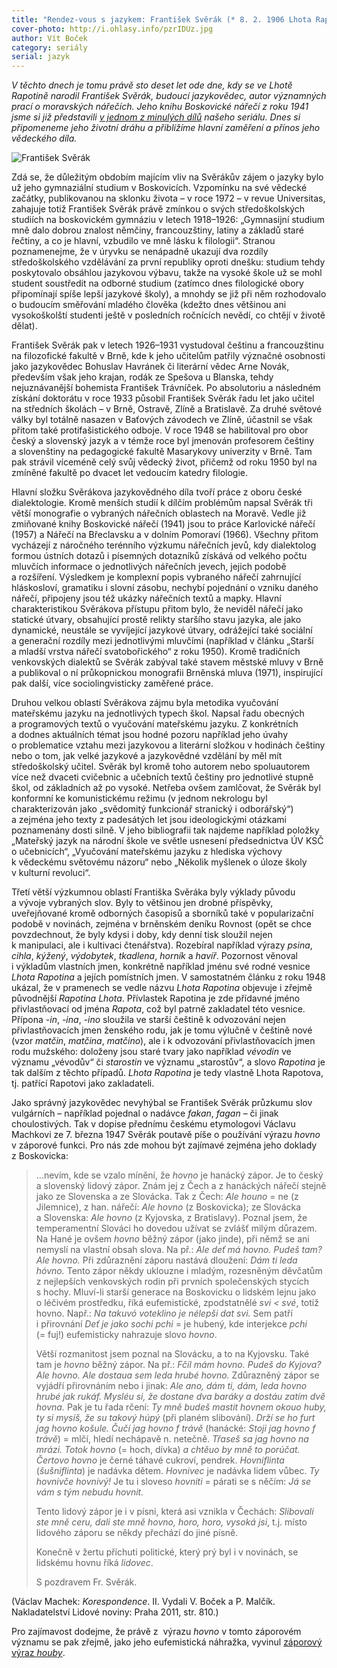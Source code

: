 ```yaml
---
title: "Rendez-vous s jazykem: František Svěrák (* 8. 2. 1906 Lhota Rapotina, † 9. 11. 1976 Brno)"
cover-photo: http://i.ohlasy.info/pzrIDUz.jpg
author: Vít Boček
category: seriály
serial: jazyk
---
```


*V těchto dnech je tomu právě sto deset let ode dne, kdy se ve Lhotě Rapotině narodil František Svěrák, budoucí jazykovědec, autor významných prací o moravských nářečích. Jeho knihu Boskovické nářečí z roku 1941 jsme si již představili [v jednom z minulých dílů](/clanky/2015/05/boskovicke-nareci.html) našeho seriálu. Dnes si připomeneme jeho životní dráhu a přiblížíme hlavní zaměření a přínos jeho vědeckého díla.*

<img src="http://i.ohlasy.info/pzrIDUz.jpg" alt="František Svěrák" class="img-responsive img-popup">

Zdá se, že důležitým obdobím majícím vliv na Svěrákův zájem o jazyky bylo už jeho gymnaziální studium v Boskovicích. Vzpomínku na své vědecké začátky, publikovanou na sklonku života – v roce 1972 – v revue Universitas, zahajuje totiž František Svěrák právě zmínkou o svých středoškolských studiích na boskovickém gymnáziu v letech 1918–1926: „Gymnasijní studium mně dalo dobrou znalost němčiny, francouzštiny, latiny a základů staré řečtiny, a co je hlavní, vzbudilo ve mně lásku k filologii“. Stranou poznamenejme, že v úryvku se nenápadně ukazují dva rozdíly středoškolského vzdělávání za první republiky oproti dnešku: studium tehdy poskytovalo obsáhlou jazykovou výbavu, takže na vysoké škole už se mohl student soustředit na odborné studium (zatímco dnes filologické obory připomínají spíše lepší jazykové školy), a mnohdy se již při něm rozhodovalo o budoucím směřování mladého člověka (kdežto dnes většinou ani vysokoškolští studenti ještě v posledních ročnících nevědí, co chtějí v životě dělat). 

František Svěrák pak v letech 1926–1931 vystudoval češtinu a francouzštinu na filozofické fakultě v Brně, kde k jeho učitelům patřily význačné osobnosti jako jazykovědec Bohuslav Havránek či literární vědec Arne Novák, především však jeho krajan, rodák ze Spešova u Blanska, tehdy nejuznávanější bohemista František Trávníček. Po absolutoriu a následném získání doktorátu v roce 1933 působil František Svěrák řadu let jako učitel na středních školách – v Brně, Ostravě, Zlíně a Bratislavě. Za druhé světové války byl totálně nasazen v Baťových závodech ve Zlíně, účastnil se však přitom také protifašistického odboje. V roce 1948 se habilitoval pro obor český a slovenský jazyk a v témže roce byl jmenován profesorem češtiny a slovenštiny na pedagogické fakultě Masarykovy univerzity v Brně. Tam pak strávil víceméně celý svůj vědecký život, přičemž od roku 1950 byl na zmíněné fakultě po dvacet let vedoucím katedry filologie.

Hlavní složku Svěrákova jazykovědného díla tvoří práce z oboru české dialektologie. Kromě menších studií k dílčím problémům napsal Svěrák tři větší monografie o vybraných nářečních oblastech na Moravě. Vedle již zmiňované knihy Boskovické nářečí (1941) jsou to práce Karlovické nářečí (1957) a Nářečí na Břeclavsku a v dolním Pomoraví (1966). Všechny přitom vycházejí z náročného terénního výzkumu nářečních jevů, kdy dialektolog formou ústních dotazů i písemných dotazníků získává od velkého počtu mluvčích informace o jednotlivých nářečních jevech, jejich podobě a rozšíření. Výsledkem je komplexní popis vybraného nářečí zahrnující hláskosloví, gramatiku i slovní zásobu, nechybí pojednání o vzniku daného nářečí, připojeny jsou též ukázky nářečních textů a mapky. Hlavní charakteristikou Svěrákova přístupu přitom bylo, že neviděl nářečí jako statické útvary, obsahující prostě relikty staršího stavu jazyka, ale jako dynamické, neustále se vyvíjející jazykové útvary, odrážející také sociální a generační rozdíly mezi jednotlivými mluvčími (například v článku „Starší a mladší vrstva nářečí svatobořického“ z roku 1950). Kromě tradičních venkovských dialektů se Svěrák zabýval také stavem městské mluvy v Brně a publikoval o ní průkopnickou monografii Brněnská mluva (1971), inspirující pak další, více sociolingvisticky zaměřené práce.

Druhou velkou oblastí Svěrákova zájmu byla metodika vyučování mateřskému jazyku na jednotlivých typech škol. Napsal řadu obecných a programových textů o vyučování mateřskému jazyku. Z konkrétních a dodnes aktuálních témat jsou hodné pozoru například jeho úvahy o problematice vztahu mezi jazykovou a literární složkou v hodinách češtiny nebo o tom, jak velké jazykové a jazykovědné vzdělání by měl mít středoškolský učitel. Svěrák byl kromě toho autorem nebo spoluautorem více než dvaceti cvičebnic a učebních textů češtiny pro jednotlivé stupně škol, od základních až po vysoké. Netřeba ovšem zamlčovat, že Svěrák byl konformní ke komunistickému režimu (v jednom nekrologu byl charakterizován jako „svědomitý funkcionář stranický i odborářský“) a zejména jeho texty z padesátých let jsou ideologickými otázkami poznamenány dosti silně. V jeho bibliografii tak najdeme například položky „Mateřský jazyk na národní škole ve světle usnesení předsednictva ÚV KSČ o učebnicích“, „Vyučování mateřskému jazyku z hlediska výchovy k vědeckému světovému názoru“ nebo „Několik myšlenek o úloze školy v kulturní revoluci“.

Třetí větší výzkumnou oblastí Františka Svěráka byly výklady původu a vývoje vybraných slov. Byly to většinou jen drobné příspěvky, uveřejňované kromě odborných časopisů a sborníků také v popularizační podobě v novinách, zejména v brněnském deníku Rovnost (opět se chce povzdechnout, že byly kdysi i doby, kdy denní tisk sloužil nejen k manipulaci, ale i kultivaci čtenářstva). Rozebíral například výrazy *psina*, *cihla*, *kýžený*, *výdobytek*, *tkadlena*, *horník* a *havíř*. Pozornost věnoval i výkladům vlastních jmen, konkrétně například jménu své rodné vesnice *Lhota Rapotina* a jejích pomístních jmen. V samostatném článku z roku 1948 ukázal, že v pramenech se vedle názvu *Lhota Rapotina* objevuje i zřejmě původnější *Rapotina Lhota*. Přívlastek Rapotina je zde přídavné jméno přivlastňovací od jména *Rapota*, což byl patrně zakladatel této vesnice. Přípona *-in*, *-ina*, *-ino* sloužila ve starší češtině k odvozování nejen přivlastňovacích jmen ženského rodu, jak je tomu výlučně v češtině nové (vzor *matčin*, *matčina*, *matčino*), ale i k odvozování přivlastňovacích jmen rodu mužského: doloženy jsou staré tvary jako například *vévodin* ve významu „vévodův“ či *starostin* ve významu „starostův“, a slovo *Rapotina* je tak dalším z těchto případů. *Lhota Rapotina* je tedy vlastně Lhota Rapotova, tj. patřící Rapotovi jako zakladateli.

Jako správný jazykovědec nevyhýbal se František Svěrák průzkumu slov vulgárních – například pojednal o nadávce *fakan*, *fagan* – či jinak choulostivých. Tak v dopise přednímu českému etymologovi Václavu Machkovi ze 7. března 1947 Svěrák poutavě píše o používání výrazu *hovno* v záporové funkci. Pro nás zde mohou být zajímavé zejména jeho doklady z Boskovicka:

>…nevím, kde se vzalo mínění, že *hovno* je hanácký zápor. Je to český a slovenský lidový zápor. Znám jej z Čech a z hanáckých nářečí stejně jako ze Slovenska a ze Slovácka. Tak z Čech: *Ale houno* = ne (z Jilemnice), z han. nářečí: *Ale hovno* (z Boskovicka); ze Slovácka a Slovenska: *Ale hovno* (z Kyjovska, z Bratislavy). Poznal jsem, že temperamentní Slováci ho dovedou užívat se zvlášť milým důrazem. Na Hané je ovšem *hovno* běžný zápor (jako jinde), při němž se ani nemyslí na vlastní obsah slova. Na př.: *Ale deť má hovno. Pudeš tam? Ale hovno.* Při zdůraznění záporu nastává dloužení: *Dám ti leda hóvno.* Tento zápor někdy uklouzne i mladým, rozesněným děvčatům z nejlepších venkovských rodin při prvních společenských stycích s hochy. Mluví-li starší generace na Boskovicku o lidském lejnu jako o léčivém prostředku, říká eufemistické, zpodstatnělé *svi < své*, totiž hovno. Např.: *Na takuvó voteklino je nélepši dat svi.* Sem patří i přirovnání *Deť je jako sochi pchi* = je hubený, kde interjekce *pchi* (= fuj!) eufemisticky nahrazuje slovo *hovno*.
>
>Větší rozmanitost jsem poznal na Slovácku, a to na Kyjovsku. Také tam je *hovno* běžný zápor. Na př.: *Fčíl mám hovno. Pudeš do Kyjova? Ale hovno. Ale dostaua sem leda hrubé hovno.* Zdůrazněný zápor se vyjádří přirovnáním nebo i jinak: *Ale ano, dám ti, dám, leda hovno hrubé jak rukáf. Mysléu si, že dostane dva baráky a dostáu zatím dvě hovna.* Pak je tu řada rčení: *Ty mně budeš mastit hovnem okouo huby, ty si mysíš, že su takový húpý* (při planém slibování). *Drží se ho furt jag hovno košule. Čučí jag hovno f trávě* (hanácké: *Stoji jag hovno f trávě*) = mlčí, hledí nechápavě n. netečně. *Třaseš sa jag hovno na mrázi. Totok hovno* (= hoch, dívka) *a chtěuo by mně to porúčat.* *Čertovo hovno* je černé táhavé cukroví, pendrek. *Hovniflinta* (*šušniflinta*) je nadávka dětem. *Hovnivec* je nadávka lidem vůbec. *Ty hovnivče hovnivý!* Je tu i sloveso *hovniti* = párati se s něčím: *Já se vám s tým nebudu hovnit.*
>
>Tento lidový zápor je i v písni, která asi vznikla v Čechách: *Slibovali ste mně ceru, dali ste mně hovno, horo, horo, vysoká jsi*, t.j. místo lidového záporu se někdy přechází do jiné písně.
>
>Konečně v žertu příchuti politické, který prý byl i v novinách, se lidskému hovnu říká *lidovec*.
>
>S pozdravem Fr. Svěrák.

(Václav Machek: *Korespondence*. II. Vydali V. Boček a P. Malčík. Nakladatelství Lidové noviny: Praha 2011, str. 810.)

Pro zajímavost dodejme, že právě z  výrazu *hovno* v tomto záporovém významu se pak zřejmě, jako jeho eufemistická náhražka, vyvinul [záporový výraz *houby*](http://nase-rec.ujc.cas.cz/archiv.php?art=4094).
